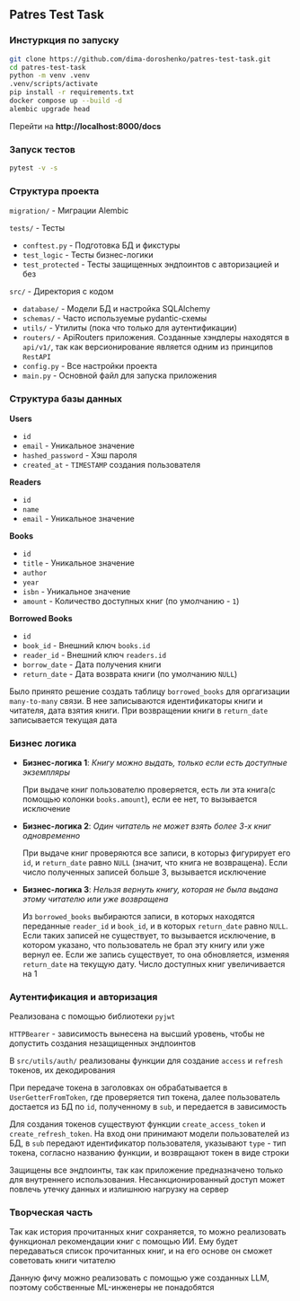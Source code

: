 ## **Patres Test Task**

### **Инстуркция по запуску**

```bash
git clone https://github.com/dima-doroshenko/patres-test-task.git
cd patres-test-task
python -m venv .venv
.venv/scripts/activate
pip install -r requirements.txt
docker compose up --build -d
alembic upgrade head
```

Перейти на **http://localhost:8000/docs**

### **Запуск тестов**

```bash
pytest -v -s
```

### **Структура проекта**

`migration/` - Миграции Alembic

`tests/` - Тесты

  - `conftest.py` - Подготовка БД и фикстуры
  - `test_logic` - Тесты бизнес-логики
  - `test_protected` - Тесты защищенных эндпоинтов с авторизацией и без

`src/` - Директория с кодом

  - `database/` - Модели БД и настройка SQLAlchemy
  - `schemas/` - Часто используемые pydantic-схемы
  - `utils/` - Утилиты (пока что только для аутентификации)
  - `routers/` - ApiRouters приложения. Созданные хэндлеры находятся в `api/v1/`, так как версионирование является одним из принципов `RestAPI`
  - `config.py` - Все настройки проекта
  - `main.py` - Основной файл для запуска приложения

### **Структура базы данных**

**Users**
- `id`
- `email` - Уникальное значение
- `hashed_password` - Хэш пароля 
- `created_at` - `TIMESTAMP` создания пользователя


**Readers**
- `id`
- `name`
- `email` - Уникальное значение


**Books**
- `id`
- `title` - Уникальное значение
- `author`
- `year`
- `isbn` - Уникальное значение
- `amount` - Количество доступных книг (по умолчанию - `1`)

**Borrowed Books**
- `id`
- `book_id` - Внешний ключ `books.id`
- `reader_id` - Внешний ключ `readers.id`
- `borrow_date` - Дата получения книги
- `return_date` - Дата возврата книги (по умолчанию `NULL`) 

Было принято решение создать таблицу `borrowed_books` для оргагизации `many-to-many` связи. В нее записываются идентификаторы книги и читателя, дата взятия книги. При возвращении книги в `return_date` записывается текущая дата

### **Бизнес логика**

- **Бизнес-логика 1**: *Книгу можно выдать, только если есть доступные экземпляры* 

  При выдаче книг пользователю проверяется, есть ли эта книга(с помощью колонки `books.amount`), если ее нет, то вызывается исключение

- **Бизнес-логика 2**: *Один читатель не может взять более 3-х книг одновременно*

  При выдаче книг проверяются все записи, в которыз фигурирует его `id`, и `return_date` равно `NULL` (значит, что книга не возвращена). Если число полученных записей больше 3, вызывается исключение

- **Бизнес-логика 3**: *Нельзя вернуть книгу, которая не была выдана этому читателю или уже возвращена*

  Из `borrowed_books` выбираются записи, в которых находятся переданные `reader_id` и `book_id`, и в которых `return_date` равно `NULL`. Если таких записей не существует, то вызывается исключение, в котором указано, что пользователь не брал эту книгу или уже вернул ее. Если же запись существует, то она обновляется, изменяя `return_date` на текущую дату. Число доступных книг увеличивается на 1

### **Аутентификация и авторизация**

Реализована с помощью библиотеки `pyjwt`

`HTTPBearer` - зависимость вынесена на высший уровень, чтобы не допустить создания незащищенных эндпоинтов

В `src/utils/auth/` реализованы функции для создание `access` и `refresh` токенов, их декодирования

При передаче токена в заголовках он обрабатывается в `UserGetterFromToken`, где проверяется тип токена, далее пользователь достается из БД по `id`, полученному в `sub`, и передается в зависимость

Для создания токенов существуют функции `create_access_token` и `create_refresh_token`. На вход они принимают модели пользователей из БД, в `sub` передают идентификатор пользователя, указывают `type` - тип токена, согласно названию функции, и возвращают токен в виде строки

Защищены все эндпоинты, так как приложение предназначено только для внутреннего использования. Несанкционированный доступ может повлечь утечку данных и излишнюю нагрузку на сервер

### **Творческая часть**

Так как история прочитанных книг сохраняется, то можно реализовать функционал рекомендации книг с помощью ИИ. Ему будет передаваться список прочитанных книг, и на его основе он сможет советовать книги читателю

Данную фичу можно реализовать с помощью уже созданных LLM, поэтому собственные ML-инженеры не понадобятся